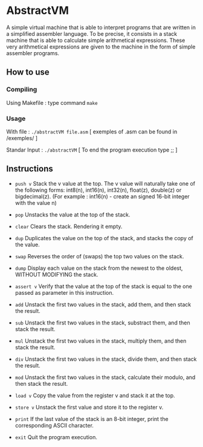 # AbstractVM
A simple virtual machine that is able to interpret programs that are written in a simplified assembler language. To be precise, it consists in a stack machine that is able to calculate simple arithmetical expressions. These very arithmetical expressions are given to the machine in the form of simple assembler programs.

## **How to use**

### Compiling
Using Makefile : type command `make`

### Usage
With file : `./abstractVM file.asm` [ exemples of .asm can be found in /exemples/ ]

Standar Input : `./abstractVM` [ To end the program execution type ;; ]

## **Instructions**
- `push v` Stack the v value at the top. The v value will naturally take one of the following forms: int8(n), int16(n), int32(n), float(z), double(z) or bigdecimal(z). (For example : int16(n) - create an signed 16-bit integer with the value n)

- `pop` Unstacks the value at the top of the stack.

- `clear` Clears the stack. Rendering it empty.

- `dup` Duplicates the value on the top of the stack, and stacks the copy of the value.

- `swap` Reverses the order of (swaps) the top two values on the stack.

- `dump` Display each value on the stack from the newest to the oldest, WITHOUT MODIFYING the stack.

- `assert v` Verify that the value at the top of the stack is equal to the one passed as parameter in this instruction.

- `add` Unstack the first two values in the stack, add them, and then stack the result.

- `sub` Unstack the first two values in the stack, substract them, and then stack the result.

- `mul` Unstack the first two values in the stack, multiply them, and then stack the result.

- `div` Unstack the first two values in the stack, divide them, and then stack the result.

- `mod` Unstack the first two values in the stack, calculate their modulo, and then stack the result.

- `load v` Copy the value from the register v and stack it at the top.

- `store v` Unstack the first value and store it to the register v.

- `print` If the last value of the stack is an 8-bit integer, print the corresponding ASCII character.

- `exit` Quit the program execution.
